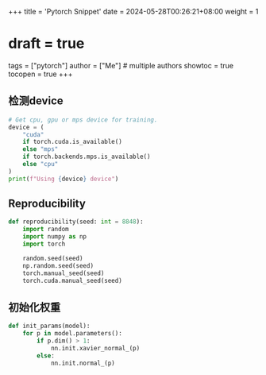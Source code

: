 +++
title = 'Pytorch Snippet'
date = 2024-05-28T00:26:21+08:00
weight = 1
# draft = true
tags = ["pytorch"]
author = ["Me"] # multiple authors
showtoc = true
tocopen = true
+++

## 检测device

``` py
# Get cpu, gpu or mps device for training.
device = (
    "cuda"
    if torch.cuda.is_available()
    else "mps"
    if torch.backends.mps.is_available()
    else "cpu"
)
print(f"Using {device} device")
```

## Reproducibility

``` py
def reproducibility(seed: int = 8848):
    import random
    import numpy as np
    import torch

    random.seed(seed)
    np.random.seed(seed)
    torch.manual_seed(seed)
    torch.cuda.manual_seed(seed)
```

## 初始化权重

``` py
def init_params(model):
    for p in model.parameters():
        if p.dim() > 1:
            nn.init.xavier_normal_(p)
        else:
            nn.init.normal_(p)
```
